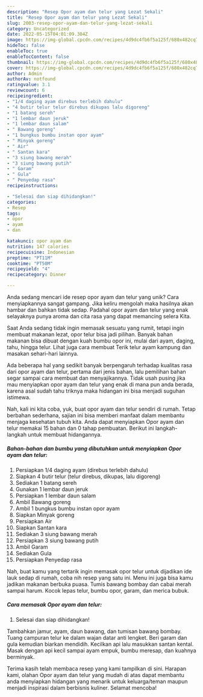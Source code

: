 ```yaml
---
description: "Resep Opor ayam dan telur yang Lezat Sekali"
title: "Resep Opor ayam dan telur yang Lezat Sekali"
slug: 2003-resep-opor-ayam-dan-telur-yang-lezat-sekali
category: Uncategorized
date: 2022-05-15T04:01:09.304Z
image: https://img-global.cpcdn.com/recipes/4d9dc4fb6f5a125f/680x482cq70/opor-ayam-dan-telur-foto-resep-utama.jpg
hideToc: false
enableToc: true
enableTocContent: false
thumbnail: https://img-global.cpcdn.com/recipes/4d9dc4fb6f5a125f/680x482cq70/opor-ayam-dan-telur-foto-resep-utama.jpg
cover: https://img-global.cpcdn.com/recipes/4d9dc4fb6f5a125f/680x482cq70/opor-ayam-dan-telur-foto-resep-utama.jpg
author: Admin
authorAv: notfound
ratingvalue: 3.1
reviewcount: 6
recipeingredient:
- "1/4 daging ayam direbus terlebih dahulu"
- "4 butir telur telur direbus dikupas lalu digoreng"
- "1 batang sereh"
- "1 lembar daun jeruk"
- "1 lembar daun salam"
- " Bawang goreng"
- "1 bungkus bumbu instan opor ayam"
- " Minyak goreng"
- " Air"
- " Santan kara"
- "3 siung bawang merah"
- "3 siung bawang putih"
- " Garam"
- " Gula"
- " Penyedap rasa"
recipeinstructions:

- "Selesai dan siap dihidangkan!"
categories:
- Resep
tags:
- opor
- ayam
- dan

katakunci: opor ayam dan 
nutrition: 147 calories
recipecuisine: Indonesian
preptime: "PT11M"
cooktime: "PT50M"
recipeyield: "4"
recipecategory: Dinner

---
```





Anda sedang mencari ide resep opor ayam dan telur yang unik? Cara menyiapkannya sangat gampang. Jika keliru mengolah maka hasilnya akan hambar dan bahkan tidak sedap. Padahal opor ayam dan telur yang enak selayaknya punya aroma dan cita rasa yang dapat memancing selera Kita.





Saat Anda sedang tidak ingin memasak sesuatu yang rumit, tetapi ingin membuat makanan lezat, opor telur bisa jadi pilihan. Banyak bahan makanan bisa dibuat dengan kuah bumbu opor ini, mulai dari ayam, daging, tahu, hingga telur. Lihat juga cara membuat Terik telur ayam kampung dan masakan sehari-hari lainnya.

Ada beberapa hal yang sedikit banyak berpengaruh terhadap kualitas rasa dari opor ayam dan telur, pertama dari jenis bahan, lalu pemilihan bahan segar sampai cara membuat dan menyajikannya. Tidak usah pusing jika mau menyiapkan opor ayam dan telur yang enak di mana pun anda berada, karena asal sudah tahu triknya maka hidangan ini bisa menjadi suguhan istimewa.






Nah, kali ini kita coba, yuk, buat opor ayam dan telur sendiri di rumah. Tetap berbahan sederhana, sajian ini bisa memberi manfaat dalam membantu menjaga kesehatan tubuh kita. Anda dapat menyiapkan Opor ayam dan telur memakai 15 bahan dan 0 tahap pembuatan. Berikut ini langkah-langkah untuk membuat hidangannya.

<!--inarticleads1-->

##### Bahan-bahan dan bumbu yang dibutuhkan untuk menyiapkan Opor ayam dan telur:

1. Persiapkan 1/4 daging ayam (direbus terlebih dahulu)
1. Siapkan 4 butir telur (telur direbus, dikupas, lalu digoreng)
1. Sediakan 1 batang sereh
1. Gunakan 1 lembar daun jeruk
1. Persiapkan 1 lembar daun salam
1. Ambil  Bawang goreng
1. Ambil 1 bungkus bumbu instan opor ayam
1. Siapkan  Minyak goreng
1. Persiapkan  Air
1. Siapkan  Santan kara
1. Sediakan 3 siung bawang merah
1. Persiapkan 3 siung bawang putih
1. Ambil  Garam
1. Sediakan  Gula
1. Persiapkan  Penyedap rasa


Nah, buat kamu yang tertarik ingin memasak opor telur untuk dijadikan ide lauk sedap di rumah, coba nih resep yang satu ini. Menu ini juga bisa kamu jadikan makanan berbuka puasa. Tumis bawang bombay dan cabai merah sampai harum. Kocok lepas telur, bumbu opor, garam, dan merica bubuk. 

<!--inarticleads2-->

##### Cara memasak Opor ayam dan telur:


1. Selesai dan siap dihidangkan!

Tambahkan jamur, ayam, daun bawang, dan tumisan bawang bombay. Tuang campuran telur ke dalam wajan datar anti lengket. Beri garam dan gula kemudian biarkan mendidih. Kecilkan api lalu masukkan santan kental. Masak dengan api kecil sampai ayam empuk, bumbu meresap, dan kuahnya berminyak. 

Terima kasih telah membaca resep yang kami tampilkan di sini. Harapan kami, olahan Opor ayam dan telur yang mudah di atas dapat membantu anda menyiapkan hidangan yang menarik untuk keluarga/teman maupun menjadi inspirasi dalam berbisnis kuliner. Selamat mencoba!
